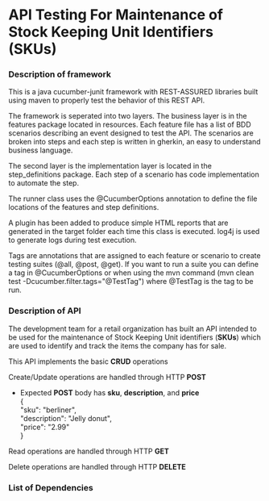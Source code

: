 # API Testing For Maintenance of Stock Keeping Unit Identifiers (SKUs)
### Description of framework
This is a java cucumber-junit framework with REST-ASSURED libraries built using maven to properly test the behavior of this REST API.  

The framework is seperated into two layers. The business layer is in the features package located in resources. Each feature file has a list of BDD scenarios describing an event designed to test the API. The scenarios are broken into steps and each step is written in gherkin, an easy to understand business language.   

The second layer is the implementation layer is located in the step_definitions package. Each step of a scenario has code implementation to automate the step.   

The runner class uses the @CucumberOptions annotation to define the file locations of the features and step definitions.  

A plugin has been added to produce simple HTML reports that are generated in the target folder each time this class is executed. log4j is used to generate logs during test execution.  

Tags are annotations that are assigned to each feature or scenario to create testing suites (@all, @post, @get). If you want to run a suite you can define a tag in @CucumberOptions or when using the mvn command (mvn clean test -Dcucumber.filter.tags="@TestTag") where @TestTag is the tag to be run.  
### Description of API
The development team for a retail organization has built an API intended to be used for the
maintenance of Stock Keeping Unit identifiers (__SKUs__) which are used to identify and track the
items the company has for sale.

This API implements the basic __CRUD__ operations

Create/Update operations are handled through HTTP __POST__
- Expected __POST__ body has __sku__, __description__, and __price__  
  {  
  "sku": "berliner",  
  "description": "Jelly donut",  
  "price": "2.99"  
  }

Read operations are handled through HTTP __GET__

Delete operations are handled through HTTP __DELETE__

### List of Dependencies


